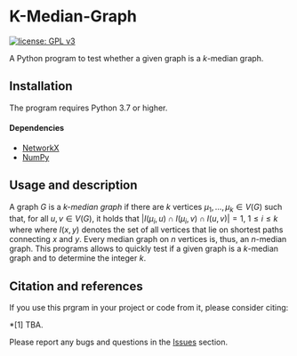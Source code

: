 # K-Median-Graph

[![license: GPL v3](https://img.shields.io/badge/License-GPLv3-blue.svg)](https://www.gnu.org/licenses/gpl-3.0)

A Python program to test whether a given graph is a $k$-median graph.

## Installation

The program requires Python 3.7 or higher.

#### Dependencies

* [NetworkX](https://networkx.github.io/)
* [NumPy](https://numpy.org/)



## Usage and description

A graph $G$ is a <em>k-median graph</em> if there are $k$ vertices $\mu_1,\dots,\mu_k\in V(G)$
such that, for all
          $u,v\in V(G)$, it holds that $|I(\mu_i,u)\cap I(\mu_i,v)\cap I(u,v)|=1$,
          $1\leq i\leq k$ where where $I(x,y)$ denotes the set
          of all vertices that lie on shortest paths connecting $x$ and $y$.
 Every median graph on $n$ vertices is, thus, an $n$-median graph.
This programs allows to quickly test if a given graph is a $k$-median graph and to determine the integer $k$.

## Citation and references

If you use this prgram in your project or code from it, please consider citing:

*[1]  TBA.

Please report any bugs and questions in the [Issues](https://github.com/marc-hellmuth/K-Median-Graph/issues) section.


		

